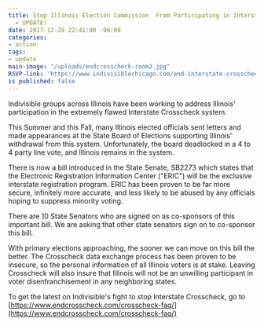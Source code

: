 ```yaml
---
title: Stop Illinois Election Commission  From Participating in Interstate Crosscheck
  - UPDATE!
date: 2017-12-29 22:41:00 -06:00
categories:
- action
tags:
- update
main-image: "/uploads/endcrosscheck-room2.jpg"
RSVP-link: 'https://www.indivisiblechicago.com/end-interstate-crosscheck/ '
is published: false
---
```


Indivisible groups across Illinois have been working to address Illinois' participation in the extremely flawed Interstate Crosscheck system.

This Summer and this Fall, many Illinois elected officials sent letters and made appearances at the State Board of Elections supporting Illinois' withdrawal from this system. Unfortunately, the board deadlocked in a 4 to 4 party line vote, and Illinois remains in the system.

There is now a bill introduced in the State Senate, SB2273 which states that the Electronic Registration Information Center ("ERIC") will be the exclusive interstate registration program. ERIC has been proven to be far more secure, infinitely more accurate, and less likely to be abused by any officials hoping to suppress minority voting.

There are 10 State Senators who are signed on as co-sponsors of this important bill. We are asking that other state senators sign on to co-sponsor this bill. 

With primary elections approaching, the sooner we can move on this bill the better. The Crosscheck data exchange process has been proven to be insecure, so the personal information of all Illinois voters is at stake. Leaving Crosscheck will also insure that Illinois will not be an unwilling participant in voter disenfranchisement in any neighboring states.

To get the latest on Indivisible's fight to stop Interstate Crosscheck, go to [https://www.endcrosscheck.com/crosscheck-faq/](https://www.endcrosscheck.com/crosscheck-faq/)

